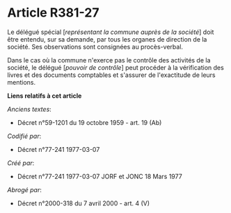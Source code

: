 # Article R381-27

Le délégué spécial [*représentant la commune auprès de la société*] doit être entendu, sur sa demande, par tous les organes
de direction de la société. Ses observations sont consignées au procès-verbal.

Dans le cas où la commune n'exerce pas le contrôle des activités de la société, le délégué [*pouvoir de contrôle*] peut
procéder à la vérification des livres et des documents comptables et s'assurer de l'exactitude de leurs mentions.

**Liens relatifs à cet article**

_Anciens textes_:

  - Décret n°59-1201 du 19 octobre 1959 - art. 19 (Ab)

_Codifié par_:

  - Décret n°77-241 1977-03-07

_Créé par_:

  - Décret n°77-241 1977-03-07 JORF et JONC 18 Mars 1977

_Abrogé par_:

  - Décret n°2000-318 du 7 avril 2000 - art. 4 (V)
